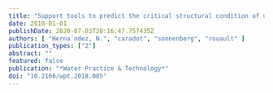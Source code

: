 ```yaml
---
title: "Support tools to predict the critical structural condition of uninspected pipes for case studies of Germany and Colombia"
date: 2018-01-01
publishDate: 2020-07-03T20:16:47.757435Z
authors: [ "Herna´ndez, N.", "caradot", "sonnenberg", "rouault" ]
publication_types: ["2"]
abstract: ""
featured: false
publication: "*Water Practice & Technology*"
doi: "10.2166/wpt.2018.085"
---
```


